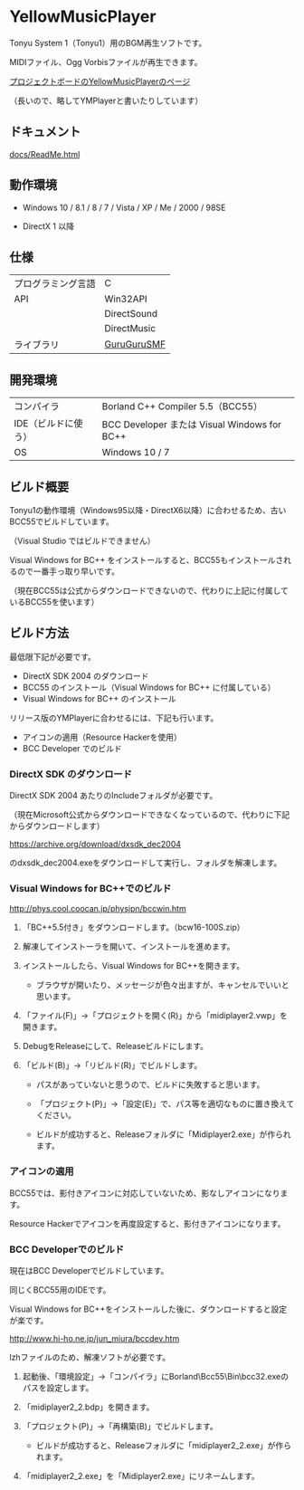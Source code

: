 # YellowMusicPlayer

Tonyu System 1（Tonyu1）用のBGM再生ソフトです。

MIDIファイル、Ogg Vorbisファイルが再生できます。

[プロジェクトボードのYellowMusicPlayerのページ](https://www.tonyu.jp/project/viewProject.cgi?mainkey=667&)

（長いので、略してYMPlayerと書いたりしています）

## ドキュメント
[docs/ReadMe.html](https://makkii-bcr.github.io/YellowMusicPlayer/ReadMe.html)

## 動作環境

- Windows 10 / 8.1 / 8 / 7 / Vista / XP / Me / 2000 / 98SE

- DirectX 1 以降

## 仕様

|||
-|-
|プログラミング言語|C|
|API|Win32API|
||DirectSound|
||DirectMusic|
|ライブラリ|[GuruGuruSMF](http://gurugurusmf.migmig.net/)|

## 開発環境

|||
-|-
|コンパイラ|Borland C++ Compiler 5.5（BCC55）|
|IDE（ビルドに使う）|BCC Developer または Visual Windows for BC++|
|OS|Windows 10 / 7|

## ビルド概要

Tonyu1の動作環境（Windows95以降・DirectX6以降）に合わせるため、古いBCC55でビルドしています。

（Visual Studio ではビルドできません）

Visual Windows for BC++ をインストールすると、BCC55もインストールされるので一番手っ取り早いです。

（現在BCC55は公式からダウンロードできないので、代わりに上記に付属しているBCC55を使います）

## ビルド方法

最低限下記が必要です。
- DirectX SDK 2004 のダウンロード
- BCC55 のインストール（Visual Windows for BC++ に付属している）
- Visual Windows for BC++ のインストール

リリース版のYMPlayerに合わせるには、下記も行います。
- アイコンの適用（Resource Hackerを使用）
- BCC Developer でのビルド

### DirectX SDK のダウンロード

DirectX SDK 2004 あたりのIncludeフォルダが必要です。

（現在Microsoft公式からダウンロードできなくなっているので、代わりに下記からダウンロードします）

https://archive.org/download/dxsdk_dec2004

のdxsdk_dec2004.exeをダウンロードして実行し、フォルダを解凍します。

### Visual Windows for BC++でのビルド

http://phys.cool.coocan.jp/physjpn/bccwin.htm

1. 「BC++5.5付き」をダウンロードします。（bcw16-100S.zip）

1. 解凍してインストーラを開いて、インストールを進めます。

1. インストールしたら、Visual Windows for BC++を開きます。

    - ブラウザが開いたり、メッセージが色々出ますが、キャンセルでいいと思います。

1. 「ファイル(F)」→「プロジェクトを開く(R)」から「midiplayer2.vwp」を開きます。

1. DebugをReleaseにして、Releaseビルドにします。

1. 「ビルド(B)」→「リビルド(R)」でビルドします。

    - パスがあっていないと思うので、ビルドに失敗すると思います。

    - 「プロジェクト(P)」→「設定(E)」で、パス等を適切なものに置き換えてください。

    - ビルドが成功すると、Releaseフォルダに「Midiplayer2.exe」が作られます。

### アイコンの適用
BCC55では、影付きアイコンに対応していないため、影なしアイコンになります。

Resource Hackerでアイコンを再度設定すると、影付きアイコンになります。

### BCC Developerでのビルド

現在はBCC Developerでビルドしています。

同じくBCC55用のIDEです。

Visual Windows for BC++をインストールした後に、ダウンロードすると設定が楽です。

http://www.hi-ho.ne.jp/jun_miura/bccdev.htm

lzhファイルのため、解凍ソフトが必要です。

1. 起動後、「環境設定」→「コンパイラ」にBorland\Bcc55\Bin\bcc32.exeのパスを設定します。

1. 「midiplayer2_2.bdp」を開きます。

1. 「プロジェクト(P)」→「再構築(B)」でビルドします。

    - ビルドが成功すると、Releaseフォルダに「midiplayer2_2.exe」が作られます。

1. 「midiplayer2_2.exe」を「Midiplayer2.exe」にリネームします。
